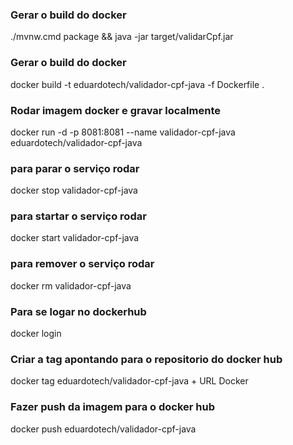 
### Gerar o build do docker ###
./mvnw.cmd package && java -jar target/validarCpf.jar

### Gerar o build do docker ###
docker build -t eduardotech/validador-cpf-java -f Dockerfile .

### Rodar imagem docker e gravar localmente ###
docker run -d -p 8081:8081 --name validador-cpf-java eduardotech/validador-cpf-java

### para parar o serviço rodar ###
docker stop validador-cpf-java

### para startar o serviço rodar ###
docker start validador-cpf-java

### para remover o serviço rodar ###
docker rm validador-cpf-java

### Para se logar no dockerhub ###
docker login

### Criar a tag apontando para o repositorio do docker hub ###
docker tag eduardotech/validador-cpf-java + URL Docker

### Fazer push da imagem para o docker hub ###
docker push eduardotech/validador-cpf-java
